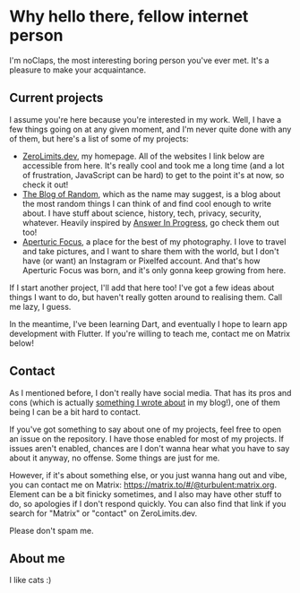 # Why hello there, fellow internet person
I'm noClaps, the most interesting boring person you've ever met. It's a pleasure to make your acquaintance.

## Current projects
I assume you're here because you're interested in my work. Well, I have a few things going on at any given moment, and I'm never quite done with any of them, but here's a list of some of my projects:

- [ZeroLimits.dev](https://zerolimits.dev), my homepage. All of the websites I link below are accessible from here. It's really cool and took me a long time (and a lot of frustration, JavaScript can be hard) to get to the point it's at now, so check it out!
- [The Blog of Random](https://blog.zerolimits.dev), which as the name may suggest, is a blog about the most random things I can think of and find cool enough to write about. I have stuff about science, history, tech, privacy, security, whatever. Heavily inspired by [Answer In Progress](https://www.youtube.com/@answerinprogress), go check them out too!
- [Aperturic Focus](https://gallery.zerolimits.dev), a place for the best of my photography. I love to travel and take pictures, and I want to share them with the world, but I don't have (or want) an Instagram or Pixelfed account. And that's how Aperturic Focus was born, and it's only gonna keep growing from here.

If I start another project, I'll add that here too! I've got a few ideas about things I want to do, but haven't really gotten around to realising them. Call me lazy, I guess.

In the meantime, I've been learning Dart, and eventually I hope to learn app development with Flutter. If you're willing to teach me, contact me on Matrix below!

## Contact
As I mentioned before, I don't really have social media. That has its pros and cons (which is actually [something I wrote about](https://blog.zerolimits.dev/tech/be-social) in my blog!), one of them being I can be a bit hard to contact.

If you've got something to say about one of my projects, feel free to open an issue on the repository. I have those enabled for most of my projects. If issues aren't enabled, chances are I don't wanna hear what you have to say about it anyway, no offense. Some things are just for me.

However, if it's about something else, or you just wanna hang out and vibe, you can contact me on Matrix: https://matrix.to/#/@turbulent:matrix.org. Element can be a bit finicky sometimes, and I also may have other stuff to do, so apologies if I don't respond quickly. You can also find that link if you search for "Matrix" or "contact" on ZeroLimits.dev.

Please don't spam me.

## About me
I like cats :)
